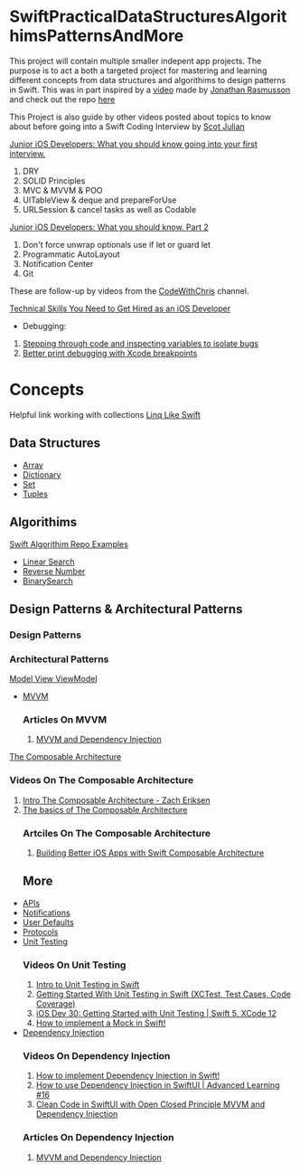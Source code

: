 # SwiftPracticalDataStructuresAlgorithimsPatternsAndMore

This project will contain multiple smaller indepent app projects. The purpose is to act a both a targeted project for mastering and learning different concepts from data structures and algorithims to design patterns in Swift. This was in part inspired by a [video](https://www.youtube.com/watch?v=kTARSJSNGPI) made by [Jonathan Rasmusson](https://github.com/jrasmusson) and check out the repo [here](https://github.com/jrasmusson/ios-starter-kit)

This Project is also guide by other videos posted about topics to know about before going into a Swift Coding Interview by [Scot Julian](https://www.youtube.com/@scottjulian/featured)

[Junior iOS Developers: What you should know going into your first interview.](https://www.youtube.com/watch?v=lWwKGACJSAU)

1. DRY
2. SOLID Principles
3. MVC & MVVM & POO
4. UITableView & deque and prepareForUse
5. URLSession & cancel tasks as well as Codable

[Junior iOS Developers: What you should know. Part 2](https://www.youtube.com/watch?v=sgQn4BJqlpE&t=346s)
1. Don't force unwrap optionals use if let or guard let
2. Programmatic AutoLayout
3. Notification Center
4. Git

These are follow-up by videos from the [CodeWithChris](https://www.youtube.com/@CodeWithChris/featured) channel.

[Technical Skills You Need to Get Hired as an iOS Developer](https://www.youtube.com/watch?v=TT41XRIAIrk)
- Debugging:
1.  [Stepping through code and inspecting variables to isolate bugs](https://developer.apple.com/documentation/xcode/stepping-through-code-and-inspecting-variables-to-isolate-bugs)
2. [Better print debugging with Xcode breakpoints](https://sarunw.com/posts/better-print-debugging-with-xcode-breakpoints/)
# Concepts
Helpful link working with collections [Linq Like Swift](https://github.com/mythz/swift-linq-examples)
## Data Structures
* [Array](src/Concepts/DataStructures/Array/README.md)
* [Dictionary](src/Concepts/DataStructures/Dictionary/README.md)
* [Set](src/Concepts/DataStructures/Set/README.md)
* [Tuples](src/Concepts/DataStructures/Tuples/README.md)
## Algorithims
[Swift Algorithim Repo Examples](https://github.com/kodecocodes/swift-algorithm-club)
* [Linear Search](src/Concepts/Algorithims/LinearSearch/README.md)
* [Reverse Number](src/Concepts/Algorithims/ReverseNumber/README.md)
* [BinarySearch](src/Concepts/Algorithims/BinarySearch/README.md)
## Design Patterns & Architectural Patterns

### Design Patterns

### Architectural Patterns
[Model View ViewModel](https://learn.microsoft.com/en-us/dotnet/architecture/maui/mvvm)
* [MVVM](src/Concepts/Architectural%20Patterns/ModelViewViewModel/README.md)
    ### Articles On MVVM
    1.  [MVVM and Dependency Injection](https://swiftpackageindex.com/groue/GRDBQuery/0.7.0/documentation/grdbquery/mvvm)

[The Composable Architecture](https://github.com/pointfreeco/swift-composable-architecture)
### Videos On The Composable Architecture
1. [Intro The Composable Architecture - Zach Eriksen](https://www.youtube.com/watch?v=MmzMHNO9cno)
2. [The basics of The Composable Architecture ](https://www.youtube.com/watch?v=SfFDj6qT-xg&t=219s)
    ### Artciles On The Composable Architecture
    1. [Building Better iOS Apps with Swift Composable Architecture](https://medium.com/macoclock/building-better-ios-apps-with-swift-composable-architecture-754feb27c183)
    ## More
* [APIs](src/Concepts/More/APIs/README.md)
* [Notifications](src/Concepts/More/Notifications/README.md)
* [User Defaults](src/Concepts/More/UserDefaults/README.md)
* [Protocols](src/Concepts/More/Protocols//README.md)
* [Unit Testing](src/Concepts/More/Unit%20Testing/README.md)
    ### Videos On Unit Testing
    1. [Intro to Unit Testing in Swift](https://www.youtube.com/watch?v=opkU2UuPk0A&t=17s)
    2. [Getting Started With Unit Testing in Swift (XCTest, Test Cases, Code Coverage)](https://www.youtube.com/watch?v=F5aDfGNdsac&t=909s)
    3. [iOS Dev 30: Getting Started with Unit Testing | Swift 5, XCode 12](https://www.youtube.com/watch?v=5lPtpikEbCo&t=835s)
    4. [How to implement a Mock in Swift!](https://www.youtube.com/watch?v=nx-kTkhzthk&t=163s)
* [Dependency Injection](src/Concepts/More/Dependency%20Injection/README.md)
    ### Videos On Dependency Injection
    1. [How to implement Dependency Injection in Swift!](https://www.youtube.com/watch?v=sL0_BfnBybk&t=615s)
    2. [How to use Dependency Injection in SwiftUI | Advanced Learning #16](https://www.youtube.com/watch?v=E3x07blYvdE)
    3. [Clean Code in SwiftUI with Open Closed Principle MVVM and Dependency Injection](https://www.youtube.com/watch?v=DdgBwjFIvx0&list=PLHqzsC5DwHLV6U5p2S4nLa_H3S2_1XPRE&index=2)
    ### Articles On Dependency Injection
    1. [MVVM and Dependency Injection](https://swiftpackageindex.com/groue/GRDBQuery/0.7.0/documentation/grdbquery/mvvm)
